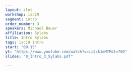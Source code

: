 ```yaml
---
layout: slot
workshop: isc19
segment: intro
order_number: 3
speakers: Michael Bauer
affiliation: Sylabs
title: Intro Sylabs
tags: isc19 intro
start: "09:15"
yt: "https://www.youtube.com/watch?v=ii2ck1eMTP&t=700"
slides: "0_Intro_3_Sylabs.pdf"

---
```

